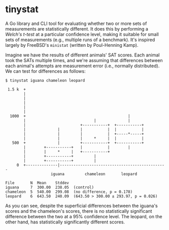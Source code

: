 tinystat
========

A Go library and CLI tool for evaluating whether two or more sets of measurements are statistically
different. It does this by performing a *Welch's t-test* at a particular confidence level, making
it suitable for small sets of measurements (e.g., multiple runs of a benchmark). It's inspired
largely by FreeBSD's `ministat` (written by Poul-Henning Kamp).

Imagine we have the results of different animals' SAT scores. Each animal took the SATs multiple
times, and we're assuming that differences between each animal's attempts are measurement error
(i.e., normally distributed). We can test for differences as follows:

```
$ tinystat iguana chameleon leopard

 1.5 k  +
        |
        |
        |
        |
        |
  1000  +                                             |
        |                              |              |
        |                        +-----------+  +-----------+
        |              |         |           |  |           |
        |              |         |           |  +-----*-----+
        |              |         |     *     |  |           |
   500  +              |         +-----------+  +-----------+
        |        +-----------+   |           |        |
        |        |     *     |   +-----------+
        |        +-----------+         |
        |        +-----------+         |
     0  +--------------|-----------------------------------------------
                    iguana         chameleon       leopard

File       N  Mean    Stddev
iguana     7  300.00  238.05  (control)
chameleon  5  540.00  299.08  (no difference, p = 0.178)
leopard    6  643.50  240.09  (643.50 > 300.00 ± 293.97, p = 0.026)
```

As you can see, despite the superficial differences between the iguana's scores and the chameleon's
scores, there is no statistically significant difference between the two at a 95% confidence level.
The leopard, on the other hand, has statistically significantly different scores.

